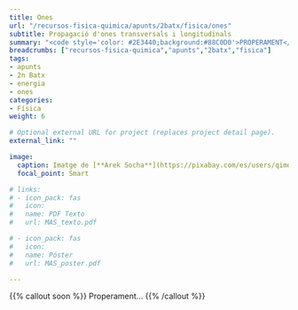 ```yaml
---
title: Ones
url: "/recursos-fisica-quimica/apunts/2batx/fisica/ones"
subtitle: Propagació d'ones transversals i longitudinals
summary: "<code style='color: #2E3440;background:#88C0D0'>PROPERAMENT</code> <br> Propagació d'ones transversals i longitudinals. Equació de les ones harmòniques. Energia i intensitat. So i llum."
breadcrumbs: ["recursos-fisica-quimica","apunts","2batx","fisica"]
tags:
- apunts
- 2n Batx
- energia
- ones
categories:
- Física
weight: 6

# Optional external URL for project (replaces project detail page).
external_link: ""

image:
  caption: Imatge de [**Arek Socha**](https://pixabay.com/es/users/qimono-1962238/) en [Pixabay](https://pixabay.com/es/)
  focal_point: Smart

# links:
# - icon_pack: fas
#   icon:
#   name: PDF Texto
#   url: MAS_texto.pdf

# - icon_pack: fas
#   icon:
#   name: Póster
#   url: MAS_poster.pdf

---
```


<!-- <iframe src="https://phet.colorado.edu/sims/html/waves-intro/latest/waves-intro_es.html" width="800" height="600" scrolling="no" allowfullscreen></iframe>

<iframe src="https://phet.colorado.edu/sims/html/wave-on-a-string/latest/wave-on-a-string_es.html" width="800" height="600" scrolling="no" allowfullscreen></iframe> -->

{{% callout soon %}}
Properament...
{{% /callout %}}
